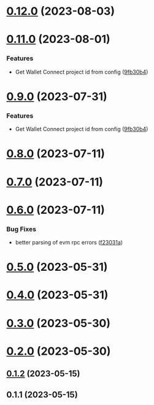 # [0.12.0](https://github.com/rango-exchange/rango-client/compare/widget-app@0.11.0...widget-app@0.12.0) (2023-08-03)



# [0.11.0](https://github.com/rango-exchange/rango-client/compare/widget-app@0.8.0...widget-app@0.11.0) (2023-08-01)


### Features

* Get Wallet Connect project id from config ([9fb30b4](https://github.com/rango-exchange/rango-client/commit/9fb30b4b1a83e2005bbf42553298f24b1e278e1c))



# [0.9.0](https://github.com/rango-exchange/rango-client/compare/widget-app@0.8.0...widget-app@0.9.0) (2023-07-31)


### Features

* Get Wallet Connect project id from config ([9fb30b4](https://github.com/rango-exchange/rango-client/commit/9fb30b4b1a83e2005bbf42553298f24b1e278e1c))



# [0.8.0](https://github.com/rango-exchange/rango-client/compare/widget-app@0.7.0...widget-app@0.8.0) (2023-07-11)



# [0.7.0](https://github.com/rango-exchange/rango-client/compare/widget-app@0.6.0...widget-app@0.7.0) (2023-07-11)



# [0.6.0](https://github.com/rango-exchange/rango-client/compare/widget-app@0.5.0...widget-app@0.6.0) (2023-07-11)


### Bug Fixes

* better parsing of evm rpc errors ([f23031a](https://github.com/rango-exchange/rango-client/commit/f23031ae14e6e841ee488591bd1bf58cfa7ca15b))



# [0.5.0](https://github.com/rango-exchange/rango-client/compare/widget-app@0.4.0...widget-app@0.5.0) (2023-05-31)



# [0.4.0](https://github.com/rango-exchange/rango-client/compare/widget-app@0.3.0...widget-app@0.4.0) (2023-05-31)



# [0.3.0](https://github.com/rango-exchange/rango-client/compare/widget-app@0.2.0...widget-app@0.3.0) (2023-05-30)



# [0.2.0](https://github.com/rango-exchange/rango-client/compare/widget-app@0.1.2...widget-app@0.2.0) (2023-05-30)



## [0.1.2](https://github.com/rango-exchange/rango-client/compare/widget-app@0.1.1...widget-app@0.1.2) (2023-05-15)



## 0.1.1 (2023-05-15)



